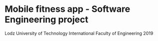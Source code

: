 # Mobile fitness app - Software Engineering project
Lodz University of Technology
International Faculty of Engineering 2019
